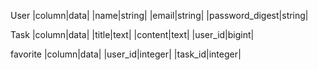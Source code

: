 User
|column|data|
|name|string|
|email|string|
|password_digest|string|

Task
|column|data|
|title|text|
|content|text|
|user_id|bigint|

favorite
|column|data|
|user_id|integer|
|task_id|integer|

